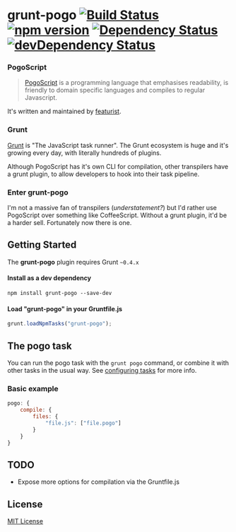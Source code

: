 # grunt-pogo [![Build Status](https://travis-ci.org/leecrossley/grunt-pogo.png?branch=master)](https://travis-ci.org/leecrossley/grunt-pogo) [![npm version](https://badge.fury.io/js/grunt-pogo.png)](https://npmjs.org/package/grunt-pogo) [![Dependency Status](https://david-dm.org/leecrossley/grunt-pogo/status.png)](https://david-dm.org/leecrossley/grunt-pogo#info=dependencies) [![devDependency Status](https://david-dm.org/leecrossley/grunt-pogo/dev-status.png)](https://david-dm.org/leecrossley/grunt-pogo#info=devDependencies)

### PogoScript

> [PogoScript](https://github.com/featurist/pogoscript) is a programming language that emphasises readability, is friendly to domain specific languages and compiles to regular Javascript.

It's written and maintained by [featurist](https://github.com/featurist).

### Grunt

[Grunt](http://gruntjs.com/) is "The JavaScript task runner". The Grunt ecosystem is huge and it's growing every day, with literally hundreds of plugins.

Although PogoScript has it's own CLI for compilation, other transpilers have a grunt plugin, to allow developers to hook into their task pipeline.


### Enter **grunt-pogo**

I'm not a massive fan of transpilers (*understatement?*) but I'd rather use PogoScript over something like CoffeeScript. Without a grunt plugin, it'd be a harder sell. Fortunately now there is one.

## Getting Started

The **grunt-pogo** plugin requires Grunt `~0.4.x`

#### Install as a dev dependency

```shell
npm install grunt-pogo --save-dev
```

#### Load "grunt-pogo" in your Gruntfile.js

```js
grunt.loadNpmTasks("grunt-pogo");
```

## The pogo task

You can run the pogo task with the  `grunt pogo` command, or combine it with other tasks in the usual way. See [configuring tasks](http://gruntjs.com/configuring-tasks) for more info.

### Basic example

```js
pogo: {
    compile: {
        files: {
            "file.js": ["file.pogo"]
        }
    }
}
```

## TODO

- Expose more options for compilation via the Gruntfile.js

## License

[MIT License](http://ilee.mit-license.org)
